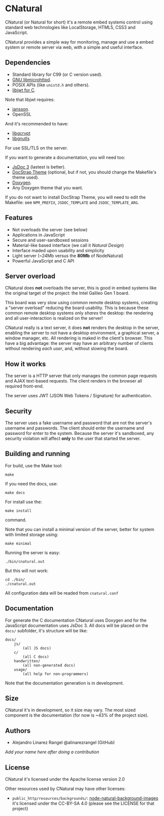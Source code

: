 # CNatural #

CNatural (or Natural for short) it's a remote embed systems control using
standard web technologies like LocalStorage, HTML5, CSS3 and JavaScript.

CNatural provides a simple way for monitoring, manage and use a embed
system or remote server via web, with a simple and useful interface.

## Dependencies ##

* Standard library for C99 (or C version used).
* [GNU libmicrohttpd](https://www.gnu.org/software/libmicrohttpd/).
* POSIX APIs (like `unistd.h` and others).
* [libjwt for C](https://github.com/benmcollins/libjwt).

Note that libjwt requires:

* [jansson](https://github.com/akheron/jansson).
* OpenSSL

And it's recommended to have:

* [libgcrypt](https://www.gnupg.org/documentation/manuals/gcrypt/)
* [libgnutls](http://www.gnutls.org/)

For use SSL/TLS on the server.

If you want to generate a documentation, you will need too:

* [JsDoc 3](http://usejsdoc.org) (lastest is better).
* [DocStrap Theme](http://docstrap.github.io/docstrap/) (optional, but if not,
you should change the Makefile's theme used).
* [Doxygen](http://www.stack.nl/~dimitri/doxygen/).
* Any Doxygen theme that you want.

If you do not want to install DocStrap Theme, you will need to edit the
Makefile: see `NPM_PREFIX`, `JSDOC_TEMPLATE` and `JSDOC_TEMPLATE_ARG`.

## Features ##

* Not overloads the server (see below)
* Applications in JavaScript
* Secure and user-sandboxed sessions
* Material-like based interface (we call it *Natural Design*)
* Interface maded upon usability and simplicity
* Light server (~24Mb versus the **80Mb** of NodeNatural)
* Powerful JavaScript and C API

## Server overload ##

CNatural does **not** overloads the server, this is good in embed systems
like the original target of the project: the Intel Galileo Gen 1 board.

This board was very slow using common remote desktop systems, creating a
"server overload" reducing the board usability. This is because these
common remote desktop systems only *shares* the desktop: the rendering
and all user-interaction is realized on the server!

CNatural really is a text server, it does **not** renders the desktop
in the server, enabling the server to not have a desktop environment,
a graphical server, a window manager, etc. All rendering is maked in
the client's browser. This have a big advantage: the server may have
an arbitrary number of clients without rendering *each user*, and,
without slowing the board.

## How it works ##

The server is a HTTP server that only manages the common page requests
and AJAX text-based requests. The client renders in the browser all required
front-end.

The server uses JWT (JSON Web Tokens / Signature) for authentication.

## Security ##

The server uses a fake username and password that are not the server's
username and passwords. The client should enter the username and password
for enter to the system. Because the server it's sandboxed, any security
violation will affect **only** to the user that started the server.

## Building and running ##

For build, use the Make tool:

	make

If you need the docs, use:

	make docs

For install use the:

	make install

command.

Note that you can install a minimal version of the server, better for system
with limited storage using:

	make minimal

Running the server is easy:

	./bin/cnatural.out

But this will not work:

	cd ./bin/
	./cnatural.out

All configuration data will be readed from `cnatural.conf`

## Documentation ##

For generate the C documentation CNatural uses Doxygen and for the JavaScript
documentation uses JsDoc 3. All docs will be placed on the `docs/` subfolder,
it's structure will be like:

```
docs/
	js/
		(all JS docs)
	c/
		(all C docs)
	handwritten/
		(all non-generated docs)
	usage/
		(all help for non-programmers)
```

Note that the documentation generation is in development.

## Size ##

CNatural it's in development, so it size may vary. The most sized component
is the documentation (for now is ~43% of the project size).

## Authors ##

* Alejandro Linarez Rangel @alinarezrangel (GitHub)

*Add your name here after doing a contribution*

## License ##

CNatural it's licensed under the Apache license version 2.0

Other resources used by CNatural may have other licenses:

* `public_http/resources/backgrounds/`:
[node-natural-background-images][naturalbkg] it's licensed under the
CC-BY-SA 4.0 (please see the LICENSE for that project)


[naturalbkg]: https://github.com/alinarezrangel/node-natural-background-images
